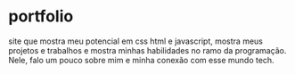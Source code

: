 # portfolio
site que mostra meu potencial em css html e javascript, mostra meus projetos e trabalhos e mostra minhas habilidades no ramo da programação. Nele, falo um pouco sobre mim e minha conexão com esse mundo tech.
